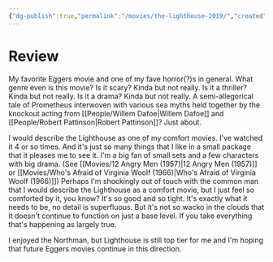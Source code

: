 ```yaml
---
{"dg-publish":true,"permalink":"/movies/the-lighthouse-2019/","created":"2024-04-08","updated":"2024-06-17"}
---
```



# Review

My favorite Eggers movie and one of my fave horror(?)s in general. What genre even is this movie? Is it scary? Kinda but not really. Is it a thriller? Kinda but not really. Is it a drama? Kinda but not really. A semi-allegorical tale of Prometheus interwoven with various sea myths held together by the knockout acting from [[People/Willem Dafoe\|Willem Dafoe]] and [[People/Robert Pattinson\|Robert Pattinson]]? Just about.

I would describe the Lighthouse as one of my comfort movies. I've watched it 4 or so times. And it's just so many things that I like in a small package that it pleases me to see it. I'm a big fan of small sets and a few characters with big drama. (See [[Movies/12 Angry Men (1957)\|12 Angry Men (1957)]] or [[Movies/Who's Afraid of Virginia Woolf (1966)\|Who's Afraid of Virginia Woolf (1966)]]) Perhaps I'm shockingly out of touch with the common man that I would describe the Lighthouse as a comfort movie, but I just feel so comforted by it, you know? It's so good and so tight. It's exactly what it needs to be, no detail is superfluous. But it's not so wacko in the clouds that it doesn't continue to function on just a base level. If you take everything that's happening as largely true.

I enjoyed the Northman, but Lighthouse is still top tier for me and I'm hoping that future Eggers movies continue in this direction.
